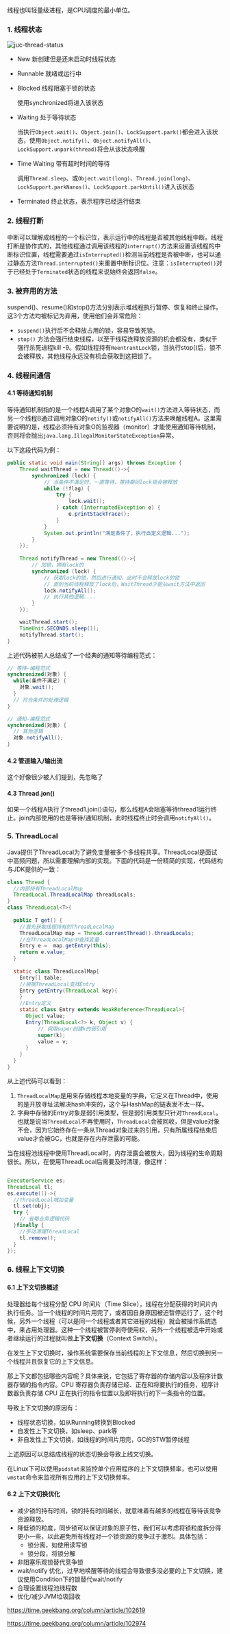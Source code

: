 线程也叫轻量级进程，是CPU调度的最小单位。

### 1. 线程状态

![juc-thread-status](../images/juc-thread-status.png)

- New 新创建但是还未启动时线程状态

- Runnable 就绪或运行中

- Blocked 线程阻塞于锁的状态

  使用synchronized将进入该状态

- Waiting 处于等待状态

  当执行`Object.wait()`、`Object.join()`、`LockSupport.park()`都会进入该状态，使用`Object.notify()`、`Object.notifyAll()`、`LockSupport.unpark(thread)`将会从该状态唤醒

- Time Waiting 带有超时时间的等待

  调用`Thread.sleep`、或`Object.wait(long)`、`Thread.join(long)`、`LockSupport.parkNanos()`、`LockSupport.parkUntil()`进入该状态

- Terminated 终止状态，表示程序已经运行结束

### 2. 线程打断

中断可以理解成线程的一个标识位，表示运行中的线程是否被其他线程中断。线程打断是协作式的，其他线程通过调用该线程的`interrupt()`方法来设置该线程的中断标识位置，线程需要通过`isInterrupted()`检测当前线程是否被中断，也可以通过静态方法`Thread.interrupted()`来重置中断标识位。注意：`isInterrupted()`对于已经处于`Terminated`状态的线程来说始终会返回`false`。

### 3. 被弃用的方法

suspend()、resume()和stop()方法分别表示堆线程执行暂停、恢复和终止操作。这3个方法均被标记为弃用，使用他们会非常危险：

- `suspend()`执行后不会释放占用的锁，容易导致死锁。
- `stop()` 方法会强行结束线程，以至于线程连释放资源的机会都没有，类似于强行杀死进程kill -9。假如线程持有`ReentrantLock`锁，当执行stop()后，锁不会被释放，其他线程永远没有机会获取到这把锁了。

### 4. 线程间通信

#### 4.1 等待通知机制

等待通知机制指的是一个线程A调用了某个对象O的`wait()`方法进入等待状态，而另一个线程B通过调用对象O的`notify()`或`notifyAll()`方法来唤醒线程A。这里需要说明的是，线程必须持有对象O的监视器（monitor）才能使用通知等待机制，否则将会抛出`java.lang.IllegalMonitorStateException`异常。

以下这段代码为例：

```java
public static void main(String[] args) throws Exception {
    Thread waitThread = new Thread(()->{
        synchronized (lock) {
            // 当条件不满足时，一直等待，等待期间lock锁会被释放
            while (!flag) {
                try {
                    lock.wait();
                } catch (InterruptedException e) {
                    e.printStackTrace();
                }
            }
            System.out.println("满足条件了，执行自定义逻辑...");
        }
    });
    
    Thread notifyThread = new Thread(()->{
        // 加锁，拥有lock的
        synchronized (lock) {
            // 获取lock的锁，然后进行通知，此时不会释放lock的锁
            // 直到当前线程释放了lock后，WaitThread才能从wait方法中返回
            lock.notifyAll();
            // 执行其他逻辑....
        }
    });

    waitThread.start();
    TimeUnit.SECONDS.sleep(1);
    notifyThread.start();
}
```

上述代码被前人总结成了一个经典的通知等待编程范式：

```java
// 等待-编程范式
synchronized(对象) { 
  while(条件不满足) {
    对象.wait();
  } 
  // 符合条件的处理逻辑
}

// 通知-编程范式
synchronized(对象) { 
  // 其他逻辑
  对象.notifyAll();
}
```

#### 4.2 管道输入/输出流

这个好像很少被人们提到，先忽略了

#### 4.3 Thread.jon()

如果一个线程A执行了thread1.join()语句，那么线程A会阻塞等待thread1运行终止。join内部使用的也是等待/通知机制，此时线程终止时会调用`notifyAll()`。

### 5. ThreadLocal

Java提供了ThreadLocal为了避免变量被多个多线程共享。ThreadLocal是面试中高频问题，所以需要理解内部的实现。下面的代码是一份精简的实现，代码结构与JDK提供的一致：

```java
class Thread {
  //内部持有ThreadLocalMap
  ThreadLocal.ThreadLocalMap threadLocals;
}
class ThreadLocal<T>{
  
  public T get() {
    //首先获取线程持有的ThreadLocalMap
    ThreadLocalMap map = Thread.currentThread().threadLocals;
    //在ThreadLocalMap中查找变量
    Entry e =  map.getEntry(this);
    return e.value;  
  }
  
  static class ThreadLocalMap{
    Entry[] table;
    //根据ThreadLocal查找Entry
    Entry getEntry(ThreadLocal key){
    }
    //Entry定义
    static class Entry extends WeakReference<ThreadLocal>{
      Object value;
      Entry(ThreadLocal<?> k, Object v) {
          // 调用super创建k的弱引用
          super(k);
          value = v;
      }
    }
  }
}
```

从上述代码可以看到：

1. `ThreadLocalMap`是用来存储线程本地变量的字典，它定义在Thread中，使用的是开放寻址法解决hash冲突的，这个与HashMap的链表发不太一样。
2. 字典中存储的Entry对象是弱引用类型，但是弱引用类型只针对`ThreadLocal`。也就是说当`ThreadLocal`不再使用时，`ThreadLocal`会被回收，但是value对象不会，因为它始终存在一条从Thread对象过来的引用，只有所属线程结束后value才会被GC，也就是存在内存泄露的可能。

当在线程池线程中使用ThreadLocal时，内存泄露会被放大，因为线程的生命周期很长。所以，在使用ThreadLocal后需要及时清理，像这样：

```java

ExecutorService es;
ThreadLocal tl;
es.execute(()->{
  //ThreadLocal增加变量
  tl.set(obj);
  try {
    // 省略业务逻辑代码
  }finally {
    //手动清理ThreadLocal 
    tl.remove();
  }
});
```

### 6. 线程上下文切换

#### 6.1 上下文切换概述

处理器给每个线程分配 CPU 时间片（Time Slice），线程在分配获得的时间片内执行任务。当一个线程的时间片用完了，或者因自身原因被迫暂停运行了，这个时候，另外一个线程（可以是同一个线程或者其它进程的线程）就会被操作系统选中，来占用处理器。这种一个线程被暂停剥夺使用权，另外一个线程被选中开始或者继续运行的过程就叫做**上下文切换**（Context Switch）。

在发生上下文切换时，操作系统需要保存当前线程的上下文信息，然后切换到另一个线程并且恢复它的上下文信息。

那上下文都包括哪些内容呢？具体来说，它包括了寄存器的存储内容以及程序计数器存储的指令内容。CPU 寄存器负责存储已经、正在和将要执行的任务，程序计数器负责存储 CPU 正在执行的指令位置以及即将执行的下一条指令的位置。

导致上下文切换的原因有：

- 线程状态切换，如从Running转换到Blocked
- 自发性上下文切换，如sleep、park等
- 非自发性上下文切换，如线程的时间片用完，GC的STW暂停线程

上述原因可以总结成线程的状态切换会导致上线文切换。

在Linux下可以使用`pidstat`来监控单个应用程序的上下文切换频率，也可以使用`vmstat`命令来监视所有应用的上下文切换频率。

#### 6.2 上下文切换优化

- 减少锁的持有时间，锁的持有时间越长，就意味着有越多的线程在等待该竞争资源释放。
- 降低锁的粒度，同步锁可以保证对象的原子性，我们可以考虑将锁粒度拆分得更小一些，以此避免所有线程对一个锁资源的竞争过于激烈。具体包括：
  - 锁分离，如使用读写锁
  - 锁分段，将锁分解
- 非阻塞乐观锁替代竞争锁
- wait/notify 优化，过早地唤醒等待的线程会导致很多没必要的上下文切换，建议使用Condition下的锁替代wait/notify
- 合理设置线程池线程数
- 优化/减少JVM垃圾回收

https://time.geekbang.org/column/article/102619

https://time.geekbang.org/column/article/102974